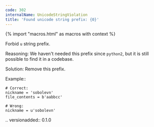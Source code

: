 ```yaml
---
code: 302
internalName: UnicodeStringViolation
title: 'Found unicode string prefix: {0}'
---
```


{% import "macros.html" as macros with context %}

Forbid `u` string prefix.

Reasoning: We haven't needed this prefix since `python2`, but it is
still possible to find it in a codebase.

Solution: Remove this prefix.

Example::

    # Correct:
    nickname = 'sobolevn'
    file_contents = b'aabbcc'
    
    # Wrong:
    nickname = u'sobolevn'

.. versionadded:: 0.1.0